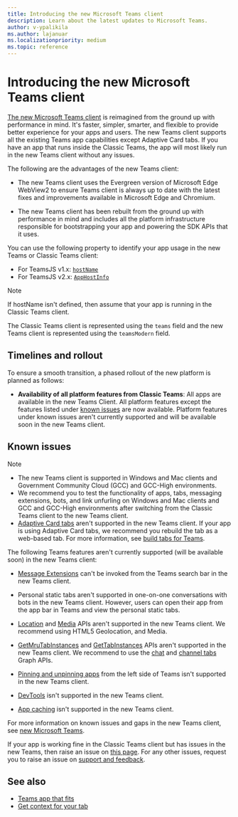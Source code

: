 ```yaml
---
title: Introducing the new Microsoft Teams client
description: Learn about the latest updates to Microsoft Teams.
author: v-ypalikila
ms.author: lajanuar
ms.localizationpriority: medium
ms.topic: reference
---
```

# Introducing the new Microsoft Teams client

[The new Microsoft Teams client](https://www.microsoft.com/en-us/microsoft-365/blog/2023/03/27/welcome-to-the-new-era-of-microsoft-teams/) is reimagined from the ground up with performance in mind. It's faster, simpler, smarter, and flexible to provide better experience for your apps and users. The new Teams client supports all the existing Teams app capabilities except Adaptive Card tabs. If you have an app that runs inside the Classic Teams, the app will most likely run in the new Teams client without any issues.

The following are the advantages of the new Teams client:

* The new Teams client uses the Evergreen version of Microsoft Edge WebView2 to ensure Teams client is always up to date with the latest fixes and improvements available in Microsoft Edge and Chromium.

* The new Teams client has been rebuilt from the ground up with performance in mind and includes all the platform infrastructure responsible for bootstrapping your app and powering the SDK APIs that it uses.

You can use the following property to identify your app usage in the new Teams or Classic Teams client:

* For TeamsJS v1.x: [`hostName`](/javascript/api/@microsoft/teams-js/context?view=msteams-client-js-latest&preserve-view=true#@microsoft-teams-js-context-hostname)
* For TeamsJS v2.x: [`AppHostInfo`](/javascript/api/@microsoft/teams-js/app.appinfo?view=msteams-client-js-latest&preserve-view=true#@microsoft-teams-js-app-appinfo-host)

> [!NOTE]
> If hostName isn't defined, then assume that your app is running in the Classic Teams client.

The Classic Teams client is represented using the `teams` field and the new Teams client is represented using the `teamsModern` field.

## Timelines and rollout

To ensure a smooth transition, a phased rollout of the new platform is planned as follows:

* **Availability of all platform features from Classic Teams**: All apps are available in the new Teams Client. All platform features except the features listed under [known issues](#known-issues) are now available. Platform features under known issues aren't currently supported and will be available soon in the new Teams client.

## Known issues

> [!NOTE]
>
> * The new Teams client is supported in Windows and Mac clients and Government Community Cloud (GCC) and GCC-High environments.
> * We recommend you to test the functionality of  apps, tabs, messaging extensions, bots, and link unfurling on Windows and Mac clients and GCC and GCC-High environments after switching from the Classic Teams client to the new Teams client.
> * [Adaptive Card tabs](../tabs/how-to/build-adaptive-card-tabs.md) aren't supported in the new Teams client. If your app is using Adaptive Card tabs, we recommend you rebuild the tab as a web-based tab. For more information, see [build tabs for Teams](../tabs/what-are-tabs.md).

The following Teams features aren't currently supported (will be available soon) in the new Teams client:

* [Message Extensions](../get-started/build-message-extension.md) can't be invoked from the Teams search bar in the new Teams client.

* Personal static tabs aren't supported in one-on-one conversations with bots in the new Teams client. However, users can open their app from the app bar in Teams and view the personal static tabs.

* [Location](../concepts/device-capabilities/location-capability.md#location-apis) and [Media](../concepts/device-capabilities/media-capabilities.md#media-capability-apis) APIs aren't supported in the new Teams client. We recommend using HTML5 Geolocation, and Media.

* [GetMruTabInstances](/javascript/api/@microsoft/teams-js/pages.tabs?view=msteams-client-js-latest#@microsoft-teams-js-pages-tabs-getmrutabinstances&preserve-view=true) and [GetTabInstances](/javascript/api/@microsoft/teams-js/pages.tabs?view=msteams-client-js-#@microsoft-teams-js-pages-tabs-gettabinstances&preserve-view=true) APIs aren't supported in the new Teams client. We recommend to use the [chat](/graph/api/chat-list-tabs?view=graph-rest-1.0&tabs=http&preserve-view=true) and [channel tabs](/graph/api/channel-list-tabs?view=graph-rest-1.0&tabs=http&preserve-view=true) Graph APIs.

* [Pinning and unpinning apps](https://support.microsoft.com/office/pin-an-app-for-easy-access-in-microsoft-teams-3045fd44-6604-4ba7-8ecc-1c0d525e89ec) from the left side of Teams isn't supported in the new Teams client.

* [DevTools](/microsoft-edge/devtools-guide-chromium/overview) isn't supported in the new Teams client.
  
* [App caching](~/tabs/how-to/app-caching.md) isn't supported in the new Teams client.

For more information on known issues and gaps in the new Teams client, see [new Microsoft Teams](/microsoftteams/new-teams-desktop-admin?tabs=teams-admin-center#known-issues).

If your app is working fine in the Classic Teams client but has issues in the new Teams, then raise an issue on [this page](https://github.com/MicrosoftDocs/msteams-docs/issues/new?title=&body=%0A%0A%5BEnter%20feedback%20here%5D%0A%0A%0A---%0A%23%23%23%23%20Document%20Details%0A%0A%E2%9A%A0%20*Do%20not%20edit%20this%20section.%20It%20is%20required%20for%20learn.microsoft.com%20%E2%9E%9F%20GitHub%20issue%20linking.*%0A%0A*%20ID%3A%2019ddf42e-0a47-7717-52d4-e549155480a2%0A*%20Version%20Independent%20ID%3A%204bbe9beb-233f-cfd5-097b-f280aab5fde8%0A*%20Content%3A%20%5BMicrosoft%20Teams%20developer%20community%20support%20and%20feedback%20-%20Teams%5D(https%3A%2F%2Flearn.microsoft.com%2Fen-us%2Fmicrosoftteams%2Fplatform%2Ffeedback)%0A*%20Content%20Source%3A%20%5Bmsteams-platform%2Ffeedback.md%5D(https%3A%2F%2Fgithub.com%2FMicrosoftDocs%2Fmsteams-docs%2Fblob%2Fmain%2Fmsteams-platform%2Ffeedback.md)%0A*%20Service%3A%20**msteams**%0A*%20GitHub%20Login%3A%20%40surbhigupta%0A*%20Microsoft%20Alias%3A%20**lajanuar**). For any other issues, request you to raise an issue on [support and feedback](../feedback.md#developer-community-forums).

## See also

* [Teams app that fits](../overview.md)
* [Get context for your tab](../tabs/how-to/access-teams-context.md#handle-theme-change)
